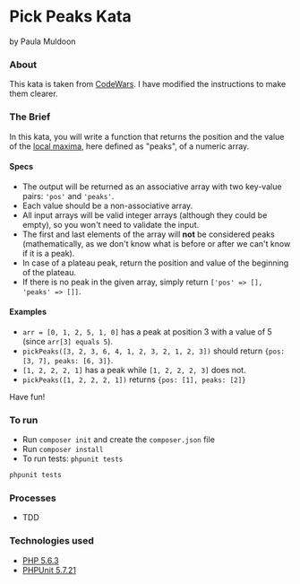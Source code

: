 # Pick Peaks Kata
by Paula Muldoon 

### About
This kata is taken from [CodeWars](https://www.codewars.com/kata/pick-peaks). I have modified the instructions to make them clearer.

### The Brief
In this kata, you will write a function that returns the position and the value of the [local maxima](https://en.wikipedia.org/wiki/Maxima_and_minima), here defined as "peaks", of a numeric array.

#### Specs
- The output will be returned as an associative array with two key-value pairs: `'pos'` and `'peaks'`. 
- Each value should be a non-associative array. 
- All input arrays will be valid integer arrays (although they could be empty), so you won't need to validate the input.
- The first and last elements of the array will **not** be considered peaks (mathematically, as we don't know what is before or after we can't know if it is a peak).
- In case of a plateau peak, return the position and value of the beginning of the plateau. 
- If there is no peak in the given array, simply return `['pos' => [], 'peaks' => []]`.


#### Examples
- `arr = [0, 1, 2, 5, 1, 0]` has a peak at position 3 with a value of 5 (since `arr[3] equals 5`).
- `pickPeaks([3, 2, 3, 6, 4, 1, 2, 3, 2, 1, 2, 3])` should return `{pos: [3, 7], peaks: [6, 3]}`.
- `[1, 2, 2, 2, 1]` has a peak while `[1, 2, 2, 2, 3]` does not.
- `pickPeaks([1, 2, 2, 2, 1])` returns `{pos: [1], peaks: [2]}`

Have fun!

### To run

- Run `composer init` and create the `composer.json` file
- Run `composer install`
- To run tests: `phpunit tests`
```bash
phpunit tests
```

### Processes
* TDD


### Technologies used

* [PHP 5.6.3](http://www.php.net/)
* [PHPUnit 5.7.21](https://phpunit.de/)

